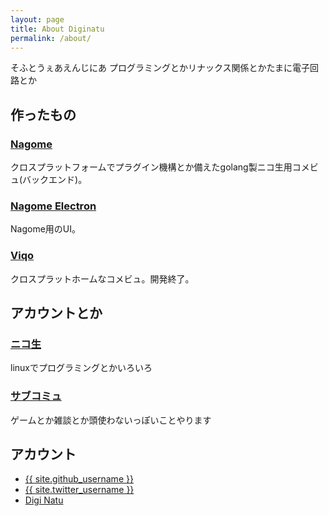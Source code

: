 ```yaml
---
layout: page
title: About Diginatu
permalink: /about/
---
```


そふとうぇあえんじにあ プログラミングとかリナックス関係とかたまに電子回路とか


作ったもの
----------

### [Nagome](https://github.com/diginatu/nagome)

クロスプラットフォームでプラグイン機構とか備えたgolang製ニコ生用コメビュ(バックエンド)。

### [Nagome Electron](https://github.com/diginatu/nagome-electron)

Nagome用のUI。

### [Viqo](https://github.com/diginatu/Viqo)

クロスプラットホームなコメビュ。開発終了。


アカウントとか
--------------

### [ニコ生](http://com.nicovideo.jp/community/co2345471)

linuxでプログラミングとかいろいろ

### [サブコミュ](http://com.nicovideo.jp/community/co2451565)

ゲームとか雑談とか頭使わないっぽいことやります


アカウント
----------

<ul class="uk-list">
<li>
<a href="https://github.com/{{ site.github_username }}">
<i class="uk-icon-github text-weak"></i> {{ site.github_username }}
</a>
</li>

<li>
<a href="https://twitter.com/{{ site.twitter_username }}">
<i class="uk-icon-twitter text-weak"></i> {{ site.twitter_username }}
</a>
</li>

<li>
<a href="https://www.youtube.com/channel/UC_4HH7aQmL8GNhyV6RWro9Q">
<i class="uk-icon-youtube text-weak"></i> Digi Natu
</a>
</li>
</ul>

